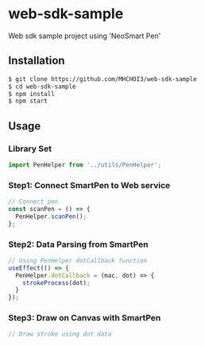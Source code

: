 # web-sdk-sample
Web sdk sample project using 'NeoSmart Pen'

## Installation 
``` sh
$ git clone https://github.com/MHCHOI3/web-sdk-sample
$ cd web-sdk-sample
$ npm install
$ npm start
```
## Usage

### Library Set
```typescript
import PenHelper from '../utils/PenHelper';
```

### Step1: Connect SmartPen to Web service
```typescript
// Connect pen 
const scanPen = () => {
  PenHelper.scanPen();
};
```

### Step2: Data Parsing from SmartPen
```typescript
// Using PenHelper dotCallback function
useEffect(() => {
  PenHelper.dotCallback = (mac, dot) => {
    strokeProcess(dot);
  }
});
```

### Step3: Draw on Canvas with SmartPen
```typescript
// Draw stroke using dot data

```